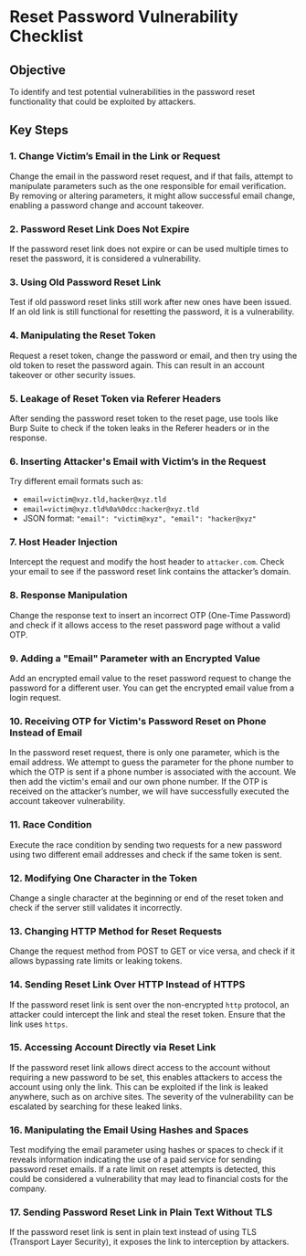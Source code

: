 # Reset Password Vulnerability Checklist

## **Objective**
To identify and test potential vulnerabilities in the password reset functionality that could be exploited by attackers.

## **Key Steps**

### 1. Change Victim’s Email in the Link or Request  
Change the email in the password reset  request, and if that fails, attempt to manipulate parameters such as the one responsible for email verification. By removing or altering parameters, it might allow successful email change, enabling a password change and account takeover.

### 2. Password Reset Link Does Not Expire
If the password reset link does not expire or can be used multiple times to reset the password, it is considered a vulnerability.

### 3. Using Old Password Reset Link
Test if old password reset links still work after new ones have been issued. If an old link is still functional for resetting the password, it is a vulnerability.

### 4. Manipulating the Reset Token
Request a reset token, change the password or email, and then try using the old token to reset the password again. This can result in an account takeover or other security issues.

### 5. Leakage of Reset Token via Referer Headers
After sending the password reset token to the reset page, use tools like Burp Suite to check if the token leaks in the Referer headers or in the response.

### 6. Inserting Attacker's Email with Victim’s in the Request
Try different email formats such as:
- `email=victim@xyz.tld,hacker@xyz.tld`
- `email=victim@xyz.tld%0a%0dcc:hacker@xyz.tld`
- JSON format: `"email": "victim@xyz", "email": "hacker@xyz"`

### 7. Host Header Injection
Intercept the request and modify the host header to `attacker.com`. Check your email to see if the password reset link contains the attacker’s domain.

### 8. Response Manipulation
Change the response text to insert an incorrect OTP (One-Time Password) and check if it allows access to the reset password page without a valid OTP.

### 9. Adding a "Email" Parameter with an Encrypted Value
Add an encrypted email value to the reset password request to change the password for a different user. You can get the encrypted email value from a login request.

### 10. Receiving OTP for Victim's Password Reset on Phone Instead of Email  
In the password reset request, there is only one parameter, which is the email address. We attempt to guess the parameter for the phone number to which the OTP is sent if a phone number is associated with the account. We then add the victim's email and our own phone number. If the OTP is received on the attacker’s number, we will have successfully executed the account takeover vulnerability.

### 11.  Race Condition 
Execute the race condition by sending two requests for a new password using two different email addresses and check if the same token is sent.

### 12. Modifying One Character in the Token
Change a single character at the beginning or end of the reset token and check if the server still validates it incorrectly.

### 13. Changing HTTP Method for Reset Requests
Change the request method from POST to GET or vice versa, and check if it allows bypassing rate limits or leaking tokens.

### 14. Sending Reset Link Over HTTP Instead of HTTPS
If the password reset link is sent over the non-encrypted `http` protocol, an attacker could intercept the link and steal the reset token. Ensure that the link uses `https`.

### 15.  Accessing Account Directly via Reset Link  
If the password reset link allows direct access to the account without requiring a new password to be set, this enables attackers to access the account using only the link. This can be exploited if the link is leaked anywhere, such as on archive sites. The severity of the vulnerability can be escalated by searching for these leaked links.

### 16.  Manipulating the Email Using Hashes and Spaces  
Test modifying the email parameter using hashes or spaces to check if it reveals information indicating the use of a paid service for sending password reset emails. If a rate limit on reset attempts is detected, this could be considered a vulnerability that may lead to financial costs for the company.

### 17. Sending Password Reset Link in Plain Text Without TLS
If the password reset link is sent in plain text instead of using TLS (Transport Layer Security), it exposes the link to interception by attackers.
